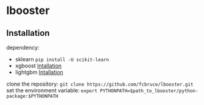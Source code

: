 # lbooster

## Installation

dependency:  
- sklearn `pip install -U scikit-learn`
- xgboost [Intallation](https://xgboost.readthedocs.io/en/latest/build.html)
- lightgbm [Intallation](https://lightgbm.readthedocs.io/en/latest/Python-Intro.html#install)

clone the repository: `git clone https://github.com/fcbruce/lbooster.git`  
set the environment variable: `export PYTHONPATH=$path_to_lbooster/python-package:$PYTHONPATH`
